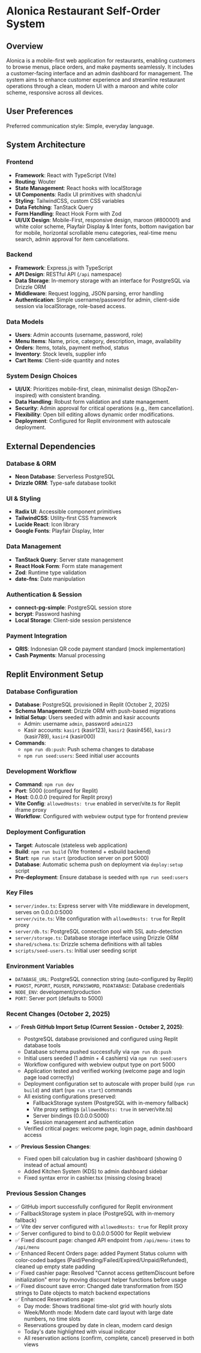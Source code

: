 # Alonica Restaurant Self-Order System

## Overview
Alonica is a mobile-first web application for restaurants, enabling customers to browse menus, place orders, and make payments seamlessly. It includes a customer-facing interface and an admin dashboard for management. The system aims to enhance customer experience and streamline restaurant operations through a clean, modern UI with a maroon and white color scheme, responsive across all devices.

## User Preferences
Preferred communication style: Simple, everyday language.

## System Architecture

### Frontend
- **Framework**: React with TypeScript (Vite)
- **Routing**: Wouter
- **State Management**: React hooks with localStorage
- **UI Components**: Radix UI primitives with shadcn/ui
- **Styling**: TailwindCSS, custom CSS variables
- **Data Fetching**: TanStack Query
- **Form Handling**: React Hook Form with Zod
- **UI/UX Design**: Mobile-First, responsive design, maroon (#800001) and white color scheme, Playfair Display & Inter fonts, bottom navigation bar for mobile, horizontal scrollable menu categories, real-time menu search, admin approval for item cancellations.

### Backend
- **Framework**: Express.js with TypeScript
- **API Design**: RESTful API (`/api` namespace)
- **Data Storage**: In-memory storage with an interface for PostgreSQL via Drizzle ORM
- **Middleware**: Request logging, JSON parsing, error handling
- **Authentication**: Simple username/password for admin, client-side session via localStorage, role-based access.

### Data Models
- **Users**: Admin accounts (username, password, role)
- **Menu Items**: Name, price, category, description, image, availability
- **Orders**: Items, totals, payment method, status
- **Inventory**: Stock levels, supplier info
- **Cart Items**: Client-side quantity and notes

### System Design Choices
- **UI/UX**: Prioritizes mobile-first, clean, minimalist design (ShopZen-inspired) with consistent branding.
- **Data Handling**: Robust form validation and state management.
- **Security**: Admin approval for critical operations (e.g., item cancellation).
- **Flexibility**: Open bill editing allows dynamic order modifications.
- **Deployment**: Configured for Replit environment with autoscale deployment.

## External Dependencies

### Database & ORM
- **Neon Database**: Serverless PostgreSQL
- **Drizzle ORM**: Type-safe database toolkit

### UI & Styling
- **Radix UI**: Accessible component primitives
- **TailwindCSS**: Utility-first CSS framework
- **Lucide React**: Icon library
- **Google Fonts**: Playfair Display, Inter

### Data Management
- **TanStack Query**: Server state management
- **React Hook Form**: Form state management
- **Zod**: Runtime type validation
- **date-fns**: Date manipulation

### Authentication & Session
- **connect-pg-simple**: PostgreSQL session store
- **bcrypt**: Password hashing
- **Local Storage**: Client-side session persistence

### Payment Integration
- **QRIS**: Indonesian QR code payment standard (mock implementation)
- **Cash Payments**: Manual processing

## Replit Environment Setup

### Database Configuration
- **Database**: PostgreSQL provisioned in Replit (October 2, 2025)
- **Schema Management**: Drizzle ORM with push-based migrations
- **Initial Setup**: Users seeded with admin and kasir accounts
  - Admin: username `admin`, password `admin123`
  - Kasir accounts: `kasir1` (kasir123), `kasir2` (kasir456), `kasir3` (kasir789), `kasir4` (kasir000)
- **Commands**:
  - `npm run db:push`: Push schema changes to database
  - `npm run seed:users`: Seed initial user accounts

### Development Workflow
- **Command**: `npm run dev`
- **Port**: 5000 (configured for Replit)
- **Host**: 0.0.0.0 (required for Replit proxy)
- **Vite Config**: `allowedHosts: true` enabled in server/vite.ts for Replit iframe proxy
- **Workflow**: Configured with webview output type for frontend preview

### Deployment Configuration
- **Target**: Autoscale (stateless web application)
- **Build**: `npm run build` (Vite frontend + esbuild backend)
- **Start**: `npm run start` (production server on port 5000)
- **Database**: Automatic schema push on deployment via `deploy:setup` script
- **Pre-deployment**: Ensure database is seeded with `npm run seed:users`

### Key Files
- `server/index.ts`: Express server with Vite middleware in development, serves on 0.0.0.0:5000
- `server/vite.ts`: Vite configuration with `allowedHosts: true` for Replit proxy
- `server/db.ts`: PostgreSQL connection pool with SSL auto-detection
- `server/storage.ts`: Database storage interface using Drizzle ORM
- `shared/schema.ts`: Drizzle schema definitions with all tables
- `scripts/seed-users.ts`: Initial user seeding script

### Environment Variables
- `DATABASE_URL`: PostgreSQL connection string (auto-configured by Replit)
- `PGHOST`, `PGPORT`, `PGUSER`, `PGPASSWORD`, `PGDATABASE`: Database credentials
- `NODE_ENV`: development/production
- `PORT`: Server port (defaults to 5000)

### Recent Changes (October 2, 2025)
- ✅ **Fresh GitHub Import Setup (Current Session - October 2, 2025)**:
  - PostgreSQL database provisioned and configured using Replit database tools
  - Database schema pushed successfully via `npm run db:push`
  - Initial users seeded (1 admin + 4 cashiers) via `npm run seed:users`
  - Workflow configured with webview output type on port 5000
  - Application tested and verified working (welcome page and login page load correctly)
  - Deployment configuration set to autoscale with proper build (`npm run build`) and start (`npm run start`) commands
  - All existing configurations preserved:
    - FallbackStorage system (PostgreSQL with in-memory fallback)
    - Vite proxy settings (`allowedHosts: true` in server/vite.ts)
    - Server bindings (0.0.0.0:5000)
    - Session management and authentication
  - Verified critical pages: welcome page, login page, admin dashboard access

- ✅ **Previous Session Changes**:
  - Fixed open bill calculation bug in cashier dashboard (showing 0 instead of actual amount)
  - Added Kitchen System (KDS) to admin dashboard sidebar
  - Fixed syntax error in cashier.tsx (missing closing brace)

### Previous Session Changes
- ✅ GitHub import successfully configured for Replit environment
- ✅ FallbackStorage system in place (PostgreSQL with in-memory fallback)
- ✅ Vite dev server configured with `allowedHosts: true` for Replit proxy
- ✅ Server configured to bind to 0.0.0.0:5000 for Replit webview
- ✅ Fixed discount page: changed API endpoint from `/api/menu-items` to `/api/menu`
- ✅ Enhanced Recent Orders page: added Payment Status column with color-coded badges (Paid/Pending/Failed/Expired/Unpaid/Refunded), cleaned up empty state padding
- ✅ Fixed cashier page: Resolved "Cannot access getItemDiscount before initialization" error by moving discount helper functions before usage
- ✅ Fixed discount save error: Changed date transformation from ISO strings to Date objects to match backend expectations
- ✅ Enhanced Reservations page: 
  - Day mode: Shows traditional time-slot grid with hourly slots
  - Week/Month mode: Modern date card layout with large date numbers, no time slots
  - Reservations grouped by date in clean, modern card design
  - Today's date highlighted with visual indicator
  - All reservation actions (confirm, complete, cancel) preserved in both views